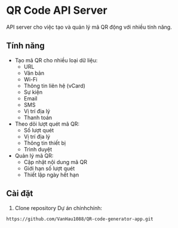 # QR Code API Server

API server cho việc tạo và quản lý mã QR động với nhiều tính năng.

## Tính năng

- Tạo mã QR cho nhiều loại dữ liệu:
  - URL
  - Văn bản
  - Wi-Fi
  - Thông tin liên hệ (vCard)
  - Sự kiện
  - Email
  - SMS
  - Vị trí địa lý
  - Thanh toán
- Theo dõi lượt quét mã QR:
  - Số lượt quét
  - Vị trí địa lý
  - Thông tin thiết bị
  - Trình duyệt
- Quản lý mã QR:
  - Cập nhật nội dung mã QR
  - Giới hạn số lượt quét
  - Thiết lập ngày hết hạn

## Cài đặt

1. Clone repository Dự án chínhchính:
```bash
https://github.com/VanHau1088/QR-code-generator-app.git



